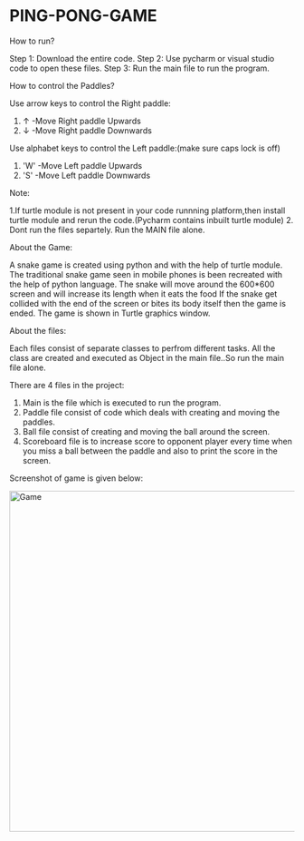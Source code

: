 # PING-PONG-GAME
How to run?

Step 1: Download the entire code.
Step 2: Use pycharm or visual studio code to open these files.
Step 3: Run the main file to run the program.

How to control the Paddles?

Use arrow keys to control the Right paddle:

 1. ↑ -Move Right paddle Upwards
 2. ↓ -Move Right paddle Downwards
 
Use alphabet keys to control the Left paddle:(make sure caps lock is off)

 1. 'W' -Move Left paddle Upwards
 2. 'S' -Move Left paddle Downwards
  
Note:

1.If turtle module is not present in your code runnning platform,then install turtle module and rerun the code.(Pycharm contains inbuilt turtle module)
2. Dont run the files separtely. Run the MAIN file alone.

About the Game:

A snake game is created using python and with the help of turtle module. 
The traditional snake game seen in mobile phones is been recreated with the help of python language. 
The snake will move around the 600*600 screen and will increase its length when it eats the food 
If the snake get collided with the end of the screen or bites its body itself then the game is ended.
The game is shown in Turtle graphics window.

About the files:

Each files consist of separate classes to perfrom different tasks. 
All the class are created and executed as Object in the main file..So run the main file alone.

There are 4  files in the project:

1. Main is the file which is executed to run the program.
2. Paddle file consist of code which deals with creating and moving the paddles.
3. Ball file consist of creating and moving the ball around the screen.
4. Scoreboard file is to increase score to opponent player every time when you miss a ball between the paddle and also to print the score in the screen.

Screenshot of game is given below:

<img width="601" alt="Game" src="https://user-images.githubusercontent.com/109719075/196357839-caceacba-4313-49a3-a5ef-f1f7dd9cbb89.png">

